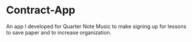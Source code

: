 # Contract-App
An app I developed for Quarter Note Music to make signing up for lessons to save paper and to increase organization.
